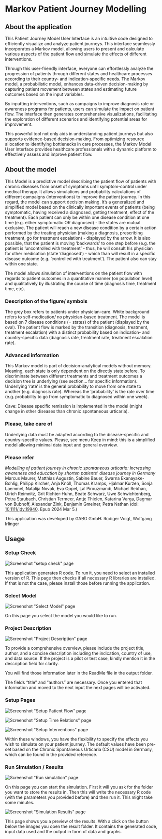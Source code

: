 # Markov Patient Journey Modelling

## About the application

This Patient Journey Model User Interface is an intuitive code designed to efficiently visualize and analyze patient journeys. This interface seamlessly incorporates a Markov model, allowing users to present and calculate various aspects of the patient flow and simulate the effects of different interventions.

Through this user-friendly interface, everyone can effortlessly analyze the progression of patients through different states and healthcare processes according to their country- and indication-specific needs. The Markov model, a probabilistic model, enhances data-driven decision-making by capturing patient movement between states and estimating future outcomes based on the input variables.

By inputting interventions, such as campaigns to improve diagnosis rate or awareness programs for patients, users can simulate the impact on patient flow. The interface then generates comprehensive visualizations, facilitating the exploration of different scenarios and identifying potential areas for improvement.

This powerful tool not only aids in understanding patient journeys but also supports evidence-based decision-making. From optimizing resource allocation to identifying bottlenecks in care processes, the Markov Model User Interface provides healthcare professionals with a dynamic platform to effectively assess and improve patient flow.

## About the model

This Model is a predictive model describing the patient flow of patients with chronic diseases from onset of symptoms until symptom-control under medical therapy. It allows simulations and probability calculations of different campaigns (interventions) to improve the patient journey. In this regard, the model can support decision making. It’s a generalized and simplified model based on the clinically important events of patients (being symptomatic, having received a diagnosed, getting treatment, effect of the treatment).  Each patient can only be within one disease condition at one time (e.g. either symptomatic OR diagnosed) - the states are mutual exclusive. The patient will reach a new disease condition by a certain action performed by the treating physician (making a diagnosis, prescribing treatment, go for treatment escalation) - displayed by the arrow.  It is also possible, that the patient is moving ‘backwards’ to one step before (e.g. the patient is ‘uncontrolled with treatment’ - thus, he will consult his physician for other medication (state ‘diagnosed’) - which than will result in a specific disease outcome (e.g. ‘controlled with treatment’). The patient also can stay within one state.

The model allows simulation of interventions on the patient flow with regards to patient outcomes in a quantitative manner (on population level) and qualitatively by illustrating the course of time (diagnosis time, treatment time, etc).


### Description of the figure/ symbols
The grey box refers to patients under physician-care. White background refers to self-medication/ no physician-based treatment. The model is based on 7 disease conditions (= states) of the patient (displayed by the oval). The patient flow is marked by the transition (diagnosis, treatment, treatment escalation) with a distinct probability based on indication- and country-specific data (diagnosis rate, treatment rate, treatment escalation rate). 

### Advanced information

This Markov model is part of decision-analytical models without memory. Meaning, each state is only dependent on the directly state before. To discriminate between different treatments and treatment outcomes a decision tree is underlying (see section... for specific information).  Underlying ‘rate’ is the general  probability to move from one state to another (e.g. diagnosis rate). Whereas the ‘probability’ is the rate over time (e.g. probability to go from symptomatic to diagnosed within one week).

Cave: Disease specific remission is implemented in the model (might change in other diseases than chronic spontaneous urticaria).

### Please, take care of

Underlying data must be adapted according to the disease-specific and country-specific values. Please, see menu
Keep in mind: this is a simplified model allowing minimal data input and general overview. 

### Please refer

*Modelling of patient journey in chronic spontaneous urticaria: Increasing awareness and education by shorten patients' disease journey in Germany*
Marcus Maurer, Matthias Augustin, Sabine Bauer, Swarna Ekanayake-Bohlig, Philipp Kircher, Anja Knöll, Thomas Kramps, Hjalmar Kurzen, Sonja Laemmel, Natalija Novak, Eva Oppel, Lal Pirouzmandi, Michael Rebhan, Ulrich Reimnitz, Grit Richter-Huhn, Beate Schwarz, Uwe Schwichtenberg, Petra Staubach, Christian Termeer, Antje Thielen, Katarina Varga, Dagmar von Bubnoff, Alexander Zink, Benjamin Gmeiner, Petra Nathan (doi: [10.1111/jdv.19940](https://doi.org/10.1111/jdv.19940). Epub 2024 Mar 5.)


This application was developed by GABO GmbH: Rüdiger Voigt, Wolfgang Irlinger


## Usage

### Setup Check

![Screenshot "setup check" page](doc/screenshots/01_setup_check.PNG)

This application generates R code. To run it, you need to select an installed version of R. This page then checks if all necessary R libraries are installed. If that is not the case, please install those before running the application.

### Select Model

![Screenshot "Select Model" page](doc/screenshots/02_select_model.PNG)

On this page you select the model you would like to run. 

### Project Description

![Screenshot "Project Description" page](doc/screenshots/03_project_desription.PNG)

To provide a comprehensive overview, please include the project title, author, and a concise description including the indication, country of use, and data source. If the project is a pilot or test case, kindly mention it in the description field for clarity.

You will find those information later in the ReadMe file in the output folder.

The fields “title” and “authors” are necessary. Once you entered that information and moved to the next input the next pages will be activated.

### Setup Pages

![Screenshot "Setup Patient Flow" page](doc/screenshots/04_setup_patient_flow.PNG)

![Screenshot "Setup Time Relations" page](doc/screenshots/05_setup_time_relations.PNG)

![Screenshot "Setup Interventions" page](doc/screenshots/06_setup_interventions.PNG)


Within these windows, you have the flexibility to specify the effects you wish to simulate on your patient journey. The default values have been pre-set based on the Chronic Spontaneous Urticaria (CSU) model in Germany, which can be found in the provided reference.

### Run Simulation / Results

![Screenshot "Run simulation" page](doc/screenshots/07_run_simulation.PNG)

On this page you can start the simulation. First it will you ask for the folder you want to store the results in. Then this will write the necessary R code (with the parameters you provided before) and then run it. This might take some minutes.


![Screenshot "Simulation Results" page](doc/screenshots/08_simulation_results.PNG)

This page shows you a preview of the results. With a click on the button below the images you open the result folder. It contains the generated code, input data used and the output in form of data and graphs.